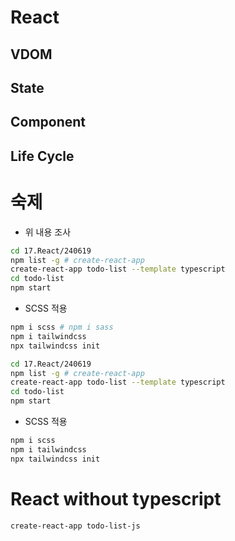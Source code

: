 # React

## VDOM

## State

## Component

## Life Cycle

# 숙제

- 위 내용 조사

```bash
cd 17.React/240619
npm list -g # create-react-app
create-react-app todo-list --template typescript
cd todo-list
npm start
```

- SCSS 적용

```bash
npm i scss # npm i sass
npm i tailwindcss
npx tailwindcss init
```

```bash
cd 17.React/240619
npm list -g # create-react-app
create-react-app todo-list --template typescript
cd todo-list
npm start
```

- SCSS 적용

```bash
npm i scss
npm i tailwindcss
npx tailwindcss init
```

# React without typescript

```bash
create-react-app todo-list-js
```
